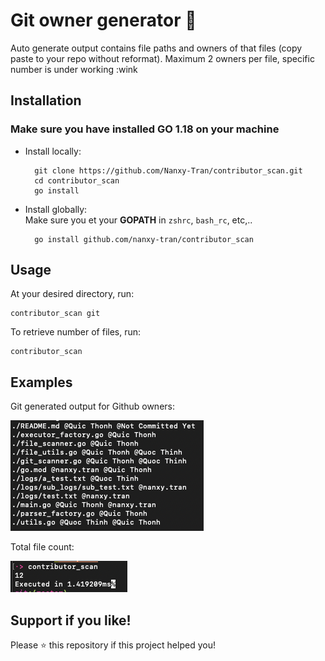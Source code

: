# Git owner generator 🔎
Auto generate output contains file paths and owners of that files (copy paste to your repo without reformat). 
Maximum 2 owners per file, specific number is under working :wink

## Installation <br />
### Make sure you have installed GO 1.18 on your machine 
- Install locally: <br>
  ```shell
    git clone https://github.com/Nanxy-Tran/contributor_scan.git  
    cd contributor_scan
    go install
  ```
- Install globally: <br />
  Make sure you et your **GOPATH** in `zshrc`, `bash_rc`, etc,..
  ```shell
    go install github.com/nanxy-tran/contributor_scan
  ```
  
## Usage
At your desired directory, run: <br>
```
contributor_scan git
```

To retrieve number of files, run: <br>
```
contributor_scan
```

## Examples 
Git generated output for Github owners: <br>

![img.png](img.png)

Total file count: <br>

![img_1.png](img_1.png)

## Support if you like!
Please ⭐️ this repository if this project helped you!